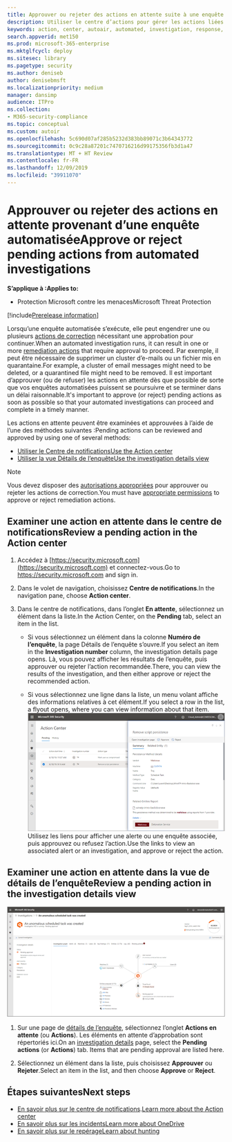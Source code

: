 ```yaml
---
title: Approuver ou rejeter des actions en attente suite à une enquête automatisée
description: Utiliser le centre d’actions pour gérer les actions liées à une enquête et une réponse automatisées
keywords: action, center, autoair, automated, investigation, response, remediation
search.appverid: met150
ms.prod: microsoft-365-enterprise
ms.mktglfcycl: deploy
ms.sitesec: library
ms.pagetype: security
ms.author: deniseb
author: denisebmsft
ms.localizationpriority: medium
manager: dansimp
audience: ITPro
ms.collection:
- M365-security-compliance
ms.topic: conceptual
ms.custom: autoir
ms.openlocfilehash: 5c690d07af285b5232d383bb89071c3b64343772
ms.sourcegitcommit: 0c9c28a87201c7470716216d99175356fb3d1a47
ms.translationtype: MT + HT Review
ms.contentlocale: fr-FR
ms.lasthandoff: 12/09/2019
ms.locfileid: "39911070"
---
```

# <a name="approve-or-reject-pending-actions-from-automated-investigations"></a><span data-ttu-id="2160f-104">Approuver ou rejeter des actions en attente provenant d’une enquête automatisée</span><span class="sxs-lookup"><span data-stu-id="2160f-104">Approve or reject pending actions from automated investigations</span></span>

<span data-ttu-id="2160f-105">**S’applique à :**</span><span class="sxs-lookup"><span data-stu-id="2160f-105">**Applies to:**</span></span>
- <span data-ttu-id="2160f-106">Protection Microsoft contre les menaces</span><span class="sxs-lookup"><span data-stu-id="2160f-106">Microsoft Threat Protection</span></span>

[!include[Prerelease information](prerelease.md)]

<span data-ttu-id="2160f-107">Lorsqu’une enquête automatisée s’exécute, elle peut engendrer une ou plusieurs [actions de correction](mtp-action-center.md#remediation-actions) nécessitant une approbation pour continuer.</span><span class="sxs-lookup"><span data-stu-id="2160f-107">When an automated investigation runs, it can result in one or more [remediation actions](mtp-action-center.md#remediation-actions) that require approval to proceed.</span></span> <span data-ttu-id="2160f-108">Par exemple, il peut être nécessaire de supprimer un cluster d’e-mails ou un fichier mis en quarantaine.</span><span class="sxs-lookup"><span data-stu-id="2160f-108">For example, a cluster of email messages might need to be deleted, or a quarantined file might need to be removed.</span></span> <span data-ttu-id="2160f-109">Il est important d’approuver (ou de refuser) les actions en attente dès que possible de sorte que vos enquêtes automatisées puissent se poursuivre et se terminer dans un délai raisonnable.</span><span class="sxs-lookup"><span data-stu-id="2160f-109">It's important to approve (or reject) pending actions as soon as possible so that your automated investigations can proceed and complete in a timely manner.</span></span> 

<span data-ttu-id="2160f-110">Les actions en attente peuvent être examinées et approuvées à l’aide de l’une des méthodes suivantes :</span><span class="sxs-lookup"><span data-stu-id="2160f-110">Pending actions can be reviewed and approved by using one of several methods:</span></span>
- [<span data-ttu-id="2160f-111">Utiliser le Centre de notifications</span><span class="sxs-lookup"><span data-stu-id="2160f-111">Use the Action center</span></span>](#review-a-pending-action-in-the-action-center)
- [<span data-ttu-id="2160f-112">Utiliser la vue Détails de l’enquête</span><span class="sxs-lookup"><span data-stu-id="2160f-112">Use the investigation details view</span></span>](#review-a-pending-action-in-the-investigation-details-view)

> [!NOTE]
> <span data-ttu-id="2160f-113">Vous devez disposer des [autorisations appropriées](mtp-action-center.md#required-permissions-for-action-center-tasks) pour approuver ou rejeter les actions de correction.</span><span class="sxs-lookup"><span data-stu-id="2160f-113">You must have [appropriate permissions](mtp-action-center.md#required-permissions-for-action-center-tasks) to approve or reject remediation actions.</span></span>

## <a name="review-a-pending-action-in-the-action-center"></a><span data-ttu-id="2160f-114">Examiner une action en attente dans le centre de notifications</span><span class="sxs-lookup"><span data-stu-id="2160f-114">Review a pending action in the Action center</span></span>

1. <span data-ttu-id="2160f-115">Accédez à [https://security.microsoft.com](https://security.microsoft.com) et connectez-vous.</span><span class="sxs-lookup"><span data-stu-id="2160f-115">Go to https://security.microsoft.com and sign in.</span></span> 

2. <span data-ttu-id="2160f-116">Dans le volet de navigation, choisissez **Centre de notifications**.</span><span class="sxs-lookup"><span data-stu-id="2160f-116">In the navigation pane, choose **Action center**.</span></span> 

3. <span data-ttu-id="2160f-117">Dans le centre de notifications, dans l’onglet **En attente**, sélectionnez un élément dans la liste.</span><span class="sxs-lookup"><span data-stu-id="2160f-117">In the Action Center, on the **Pending** tab, select an item in the list.</span></span> 

    - <span data-ttu-id="2160f-118">Si vous sélectionnez un élément dans la colonne **Numéro de l’enquête**, la page Détails de l’enquête s’ouvre.</span><span class="sxs-lookup"><span data-stu-id="2160f-118">If you select an item in the **Investigation number** column, the investigation details page opens.</span></span> <span data-ttu-id="2160f-119">Là, vous pouvez afficher les résultats de l’enquête, puis approuver ou rejeter l’action recommandée.</span><span class="sxs-lookup"><span data-stu-id="2160f-119">There, you can view the results of the investigation, and then either approve or reject the recommended action.</span></span>
 
    - <span data-ttu-id="2160f-120">Si vous sélectionnez une ligne dans la liste, un menu volant affiche des informations relatives à cet élément.</span><span class="sxs-lookup"><span data-stu-id="2160f-120">If you select a row in the list, a flyout opens, where you can view information about that item.</span></span> <br/>![Approuver ou rejeter une action](../images/air-actioncenter-itemselected.png)<br/><span data-ttu-id="2160f-122">Utilisez les liens pour afficher une alerte ou une enquête associée, puis approuvez ou refusez l’action.</span><span class="sxs-lookup"><span data-stu-id="2160f-122">Use the links to view an associated alert or an investigation, and approve or reject the action.</span></span>

## <a name="review-a-pending-action-in-the-investigation-details-view"></a><span data-ttu-id="2160f-123">Examiner une action en attente dans la vue de détails de l’enquête</span><span class="sxs-lookup"><span data-stu-id="2160f-123">Review a pending action in the investigation details view</span></span>

![Détails de l’enquête](../images/mtp-air-investdetails.png)

1. <span data-ttu-id="2160f-125">Sur une page de [détails de l’enquête](mtp-autoir-results.md), sélectionnez l’onglet **Actions en attente** (ou **Actions**). Les éléments en attente d’approbation sont répertoriés ici.</span><span class="sxs-lookup"><span data-stu-id="2160f-125">On an [investigation details](mtp-autoir-results.md) page, select the **Pending actions** (or **Actions**) tab. Items that are pending approval are listed here.</span></span>

2. <span data-ttu-id="2160f-126">Sélectionnez un élément dans la liste, puis choisissez **Approuver** ou **Rejeter**.</span><span class="sxs-lookup"><span data-stu-id="2160f-126">Select an item in the list, and then choose **Approve** or **Reject**.</span></span>

## <a name="next-steps"></a><span data-ttu-id="2160f-127">Étapes suivantes</span><span class="sxs-lookup"><span data-stu-id="2160f-127">Next steps</span></span>

- <span data-ttu-id="2160f-128">[En savoir plus sur le centre de notifications](mtp-action-center.md).</span><span class="sxs-lookup"><span data-stu-id="2160f-128">[Learn more about the Action center](mtp-action-center.md)</span></span>
- [<span data-ttu-id="2160f-129">En savoir plus sur les incidents</span><span class="sxs-lookup"><span data-stu-id="2160f-129">Learn more about OneDrive</span></span>](incidents-overview.md)
- [<span data-ttu-id="2160f-130">En savoir plus sur le repérage</span><span class="sxs-lookup"><span data-stu-id="2160f-130">Learn about hunting</span></span>](advanced-hunting-overview.md)
